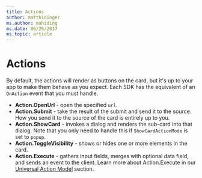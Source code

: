 ```yaml
---
title: Actions
author: matthidinger
ms.author: mahiding
ms.date: 06/26/2017
ms.topic: article
---
```


# Actions

By default, the actions will render as buttons on the card, but it's up to your app to make them behave as you expect. Each SDK has the equivalent of an `OnAction` event that you must handle.

* **Action.OpenUrl** - open the specified `url`.  
* **Action.Submit** - take the result of the submit and send it to the source. How you send it to the source of the card is entirely up to you.
* **Action.ShowCard** - invokes a dialog and renders the sub-card into that dialog. Note that you only need to handle this if `ShowCardActionMode` is set to `popup`.
* **Action.ToggleVisibility** - shows or hides one or more elements in the card.
* **Action.Execute** - gathers input fields, merges with optional data field, and sends an event to the client. Learn more about Action.Execute in our [Universal Action Model](https://docs.microsoft.com/adaptive-cards/authoring-cards/universal-action-model) section.